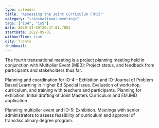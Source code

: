 ```yaml
---
type: calendar
title: "Assessing the Joint Curriculum (TM3)"
category: "transnational-meetings"
tags: ["io4", "io5"]
date: 2020-11-09T20:47:01.700Z
startDate: 2022-09-01
withoutTime: true
city: Trento
thumbnail:
---
```

The fourth transnational meeting is a project planning meeting held in conjunction with Multiplier Event [ME3]: Project status, and feedback from participants and stakeholders thus far.

Planning and coordination for IO-4 – Exhibition and IO-Journal of Problem Based Learning in Higher Ed Special Issue. Evaluation of workshop, curriculum, and training with teachers and participants. Planning for exhibition. Initial drafting of Joint Masters Curriculum and EMJMD application

Planning multiplier event and IO-5: Exhibition. Meetings with senior administrators to assess feasibility of curriculum and approval of transdisciplinary degree program.
